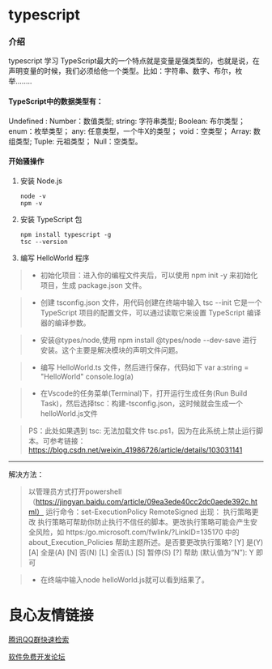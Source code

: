 # typescript

### 介绍

typescript 学习
TypeScript最大的一个特点就是变量是强类型的，也就是说，在声明变量的时候，我们必须给他一个类型。比如：字符串、数字、布尔，枚举........ 
#### TypeScript中的数据类型有：

Undefined :
Number：数值类型;
string: 字符串类型;
Boolean: 布尔类型；
enum：枚举类型；
any: 任意类型，一个牛X的类型；
void：空类型；
Array: 数组类型;
Tuple: 元祖类型；
Null：空类型。

#### 开始骚操作

1. 安装 Node.js
    ```
    node -v
    npm -v
    ```
2. 安装 TypeScript 包
    ```
    npm install typescript -g
    tsc --version
    ```
3. 编写 HelloWorld 程序
> -  初始化项目：进入你的编程文件夹后，可以使用
    npm init -y
    来初始化项目，生成 package.json 文件。

> -   创建 tsconfig.json 文件，用代码创建在终端中输入
    tsc --init
    它是一个 TypeScript 项目的配置文件，可以通过读取它来设置 TypeScript 编译器的编译参数。

> -   安装@types/node,使用
    npm install @types/node --dev-save
    进行安装。这个主要是解决模块的声明文件问题。

> -   编写 HelloWorld.ts 文件，然后进行保存，代码如下
    var a:string = "HelloWorld"
    console.log(a)

> - 在Vscode的任务菜单(Terminal)下，打开运行生成任务(Run Build Task)，然后选择tsc：构建-tsconfig.json，这时候就会生成一个helloWorld.js文件

> PS：此处如果遇到  tsc: 无法加载文件 tsc.ps1，因为在此系统上禁止运行脚本。可参考链接：https://blog.csdn.net/weixin_41986726/article/details/103031141
---
解决方法：
> 以管理员方式打开powershell（https://jingyan.baidu.com/article/09ea3ede40cc2dc0aede392c.html）
运行命令：set-ExecutionPolicy RemoteSigned
出现：
执行策略更改
执行策略可帮助你防止执行不信任的脚本。更改执行策略可能会产生安全风险，如 https:/go.microsoft.com/fwlink/?LinkID=135170
中的 about_Execution_Policies 帮助主题所述。是否要更改执行策略?
[Y] 是(Y) [A] 全是(A) [N] 否(N) [L] 全否(L) [S] 暂停(S) [?] 帮助 (默认值为“N”): Y
即可

> - 在终端中输入node helloWorld.js就可以看到结果了。

 # 良心友情链接

[腾讯QQ群快速检索](http://u.720life.cn/s/8cf73f7c)

[软件免费开发论坛](http://u.720life.cn/s/bbb01dc0)